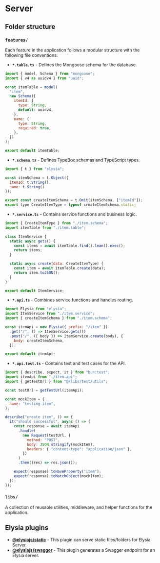 # Server

## Folder structure

### `features/`

Each feature in the application follows a modular structure with the following file conventions:

- **`*.table.ts`** - Defines the Mongoose schema for the database.

```js
import { model, Schema } from "mongoose";
import { v4 as uuidv4 } from "uuid";

const itemTable = model(
  "item",
  new Schema({
    itemId: {
      type: String,
      default: uuidv4,
    },
    name: {
      type: String,
      required: true,
    },
  })
);

export default itemTable;
```

- **`*.schema.ts`** - Defines TypeBox schemas and TypeScript types.

```js
import { t } from "elysia";

const itemSchema = t.Object({
  itemId: t.String(),
  name: t.String()
});

export const createItemSchema = t.Omit(itemSchema, ["itemId"]);
export type CreateItemType = typeof createItemSchema.static;
```

- **`*.service.ts`** - Contains service functions and business logic.

```js
import { CreateItemType } from "./item.schema";
import itemTable from "./item.table";

class ItemService {
  static async gets() {
    const items = await itemTable.find().lean().exec();
    return items;
  }

  static async create(data: CreateItemType) {
    const item = await itemTable.create(data);
    return item.toJSON();
  }
}

export default ItemService;
```

- **`*.api.ts`** - Combines service functions and handles routing.

```js
import Elysia from "elysia";
import ItemService from "./item.service";
import { createItemSchema } from "./item.schema";

const itemApi = new Elysia({ prefix: "/item" })
  .get("/", () => ItemService.gets())
  .post("/", ({ body }) => ItemService.create(body), {
    body: createItemSchema,
  });

export default itemApi;
```

- **`*.api.test.ts`** - Contains test and test cases for the API.

```js
import { describe, expect, it } from "bun:test";
import itemApi from "./item.api";
import { getTestUrl } from "@/libs/test/utils";

const testUrl = getTestUrl(itemApi);

const mockItem = {
  name: "testing-item",
};

describe("create item", () => {
  it("should successful", async () => {
    const response = await itemApi
      .handle(
        new Request(testUrl, {
          method: "POST",
          body: JSON.stringify(mockItem),
          headers: { "content-type": "application/json" },
        })
      )
      .then((res) => res.json());

    expect(response).toHaveProperty("item");
    expect(response).toMatchObject(mockItem);
  });
});
```

### `libs/`

A collection of reusable utilities, middleware, and helper functions for the application.

## Elysia plugins

- [**@elysiajs/static**](https://elysiajs.com/plugins/static.html) - This plugin can serve static files/folders for Elysia Server.
- [**@elysiajs/swagger**](https://elysiajs.com/plugins/swagger.html) - This plugin generates a Swagger endpoint for an Elysia server.
